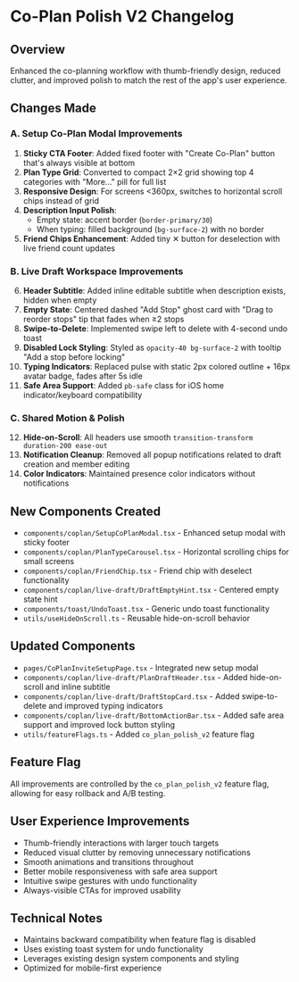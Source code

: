 
# Co-Plan Polish V2 Changelog

## Overview
Enhanced the co-planning workflow with thumb-friendly design, reduced clutter, and improved polish to match the rest of the app's user experience.

## Changes Made

### A. Setup Co-Plan Modal Improvements
1. **Sticky CTA Footer**: Added fixed footer with "Create Co-Plan" button that's always visible at bottom
2. **Plan Type Grid**: Converted to compact 2×2 grid showing top 4 categories with "More..." pill for full list
3. **Responsive Design**: For screens <360px, switches to horizontal scroll chips instead of grid
4. **Description Input Polish**: 
   - Empty state: accent border (`border-primary/30`)
   - When typing: filled background (`bg-surface-2`) with no border
5. **Friend Chips Enhancement**: Added tiny ✕ button for deselection with live friend count updates

### B. Live Draft Workspace Improvements
6. **Header Subtitle**: Added inline editable subtitle when description exists, hidden when empty
7. **Empty State**: Centered dashed "Add Stop" ghost card with "Drag to reorder stops" tip that fades when ≥2 stops
8. **Swipe-to-Delete**: Implemented swipe left to delete with 4-second undo toast
9. **Disabled Lock Styling**: Styled as `opacity-40 bg-surface-2` with tooltip "Add a stop before locking"
10. **Typing Indicators**: Replaced pulse with static 2px colored outline + 16px avatar badge, fades after 5s idle
11. **Safe Area Support**: Added `pb-safe` class for iOS home indicator/keyboard compatibility

### C. Shared Motion & Polish
12. **Hide-on-Scroll**: All headers use smooth `transition-transform duration-200 ease-out`
13. **Notification Cleanup**: Removed all popup notifications related to draft creation and member editing
14. **Color Indicators**: Maintained presence color indicators without notifications

## New Components Created
- `components/coplan/SetupCoPlanModal.tsx` - Enhanced setup modal with sticky footer
- `components/coplan/PlanTypeCarousel.tsx` - Horizontal scrolling chips for small screens
- `components/coplan/FriendChip.tsx` - Friend chip with deselect functionality
- `components/coplan/live-draft/DraftEmptyHint.tsx` - Centered empty state hint
- `components/toast/UndoToast.tsx` - Generic undo toast functionality
- `utils/useHideOnScroll.ts` - Reusable hide-on-scroll behavior

## Updated Components
- `pages/CoPlanInviteSetupPage.tsx` - Integrated new setup modal
- `components/coplan/live-draft/PlanDraftHeader.tsx` - Added hide-on-scroll and inline subtitle
- `components/coplan/live-draft/DraftStopCard.tsx` - Added swipe-to-delete and improved typing indicators
- `components/coplan/live-draft/BottomActionBar.tsx` - Added safe area support and improved lock button styling
- `utils/featureFlags.ts` - Added `co_plan_polish_v2` feature flag

## Feature Flag
All improvements are controlled by the `co_plan_polish_v2` feature flag, allowing for easy rollback and A/B testing.

## User Experience Improvements
- Thumb-friendly interactions with larger touch targets
- Reduced visual clutter by removing unnecessary notifications
- Smooth animations and transitions throughout
- Better mobile responsiveness with safe area support
- Intuitive swipe gestures with undo functionality
- Always-visible CTAs for improved usability

## Technical Notes
- Maintains backward compatibility when feature flag is disabled
- Uses existing toast system for undo functionality
- Leverages existing design system components and styling
- Optimized for mobile-first experience
